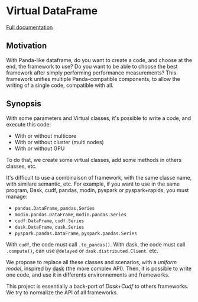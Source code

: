 # Virtual DataFrame

[Full documentation](https://pprados.github.io/virtual_dataframe/)

## Motivation

With Panda-like dataframe, do you want to create a code, and choose at the end, the framework to use?
Do you want to be able to choose the best framework after simply performing performance measurements?
This framework unifies multiple Panda-compatible components, to allow the writing of a single code, compatible with all.

## Synopsis

With some parameters and Virtual classes, it's possible to write a code, and execute this code:

- With or without multicore
- With or without cluster (multi nodes)
- With or without GPU

To do that, we create some virtual classes, add some methods in others classes, etc.

It's difficult to use a combinaison of framework, with the same classe name, with similare semantic, etc.
For example, if you want to use in the same program, Dask, cudf, pandas, modin, pyspark or pyspark+rapids,
you must manage:

- `pandas.DataFrame`, `pandas,Series`
- `modin.pandas.DataFrame`, `modin.pandas.Series`
- `cudf.DataFrame`, `cudf.Series`
- `dask.DataFrame`, `dask.Series`
- `pyspark.pandas.DataFrame`, `pyspark.pandas.Series`

 With `cudf`, the code must call `.to_pandas()`. With dask, the code must call `.compute()`, can use `@delayed` or
`dask.distributed.Client`. etc.

We propose to replace all these classes and scenarios, with a *uniform model*,
inspired by [dask](https://www.dask.org/) (the more complex API).
Then, it is possible to write one code, and use it in differents environnements and frameworks.

This project is essentially a back-port of *Dask+Cudf* to others frameworks.
We try to normalize the API of all frameworks.

